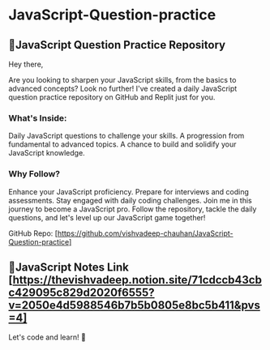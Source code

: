 # JavaScript-Question-practice

## 🚀JavaScript Question Practice Repository

Hey there,

Are you looking to sharpen your JavaScript skills, from the basics to advanced concepts? Look no further! I've created a daily JavaScript question practice repository on GitHub and Replit just for you.

### What's Inside:

Daily JavaScript questions to challenge your skills.
A progression from fundamental to advanced topics.
A chance to build and solidify your JavaScript knowledge.

### Why Follow?

Enhance your JavaScript proficiency.
Prepare for interviews and coding assessments.
Stay engaged with daily coding challenges.
Join me in this journey to become a JavaScript pro. Follow the repository, tackle the daily questions, and let's level up our JavaScript game together!

GitHub Repo: [https://github.com/vishvadeep-chauhan/JavaScript-Question-practice]

## 🚀JavaScript Notes Link [https://thevishvadeep.notion.site/71cdccb43cbc429095c829d2020f6555?v=2050e4d5988546b7b5b0805e8bc5b411&pvs=4]

Let's code and learn! 🚀

